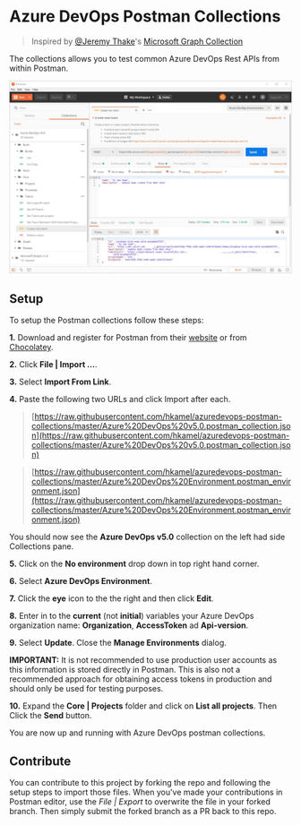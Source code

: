 # Azure DevOps Postman Collections

> Inspired by [@Jeremy Thake](https://github.com/jthake-msft)'s [Microsoft Graph Collection](https://github.com/microsoftgraph/microsoftgraph-postman-collections/blob/master/README.md)

The collections allows you to test common Azure DevOps Rest APIs from within Postman.

![Image of Postman](./images/azuredevops-postman.jpg)

## Setup

To setup the Postman collections follow these steps:

**1.** Download and register for Postman from their [website](https://www.getpostman.com/) or from [Chocolatey](https://chocolatey.org/packages/postman).

**2.** Click **File | Import ...**.

**3.** Select **Import From Link**.

**4.** Paste the following two URLs and click Import after each.

> [https://raw.githubusercontent.com/hkamel/azuredevops-postman-collections/master/Azure%20DevOps%20v5.0.postman_collection.json](https://raw.githubusercontent.com/hkamel/azuredevops-postman-collections/master/Azure%20DevOps%20v5.0.postman_collection.json)

> [https://raw.githubusercontent.com/hkamel/azuredevops-postman-collections/master/Azure%20DevOps%20Environment.postman_environment.json](https://raw.githubusercontent.com/hkamel/azuredevops-postman-collections/master/Azure%20DevOps%20Environment.postman_environment.json)

You should now see the **Azure DevOps v5.0** collection on the left had side Collections pane.

**5.** Click on the **No environment** drop down in top right hand corner.

**6.** Select **Azure DevOps Environment**.

**7.** Click the **eye** icon to the the right and then click **Edit**.

**8.** Enter in to the **current** (not **initial**) variables your Azure DevOps organization name: **Organization**, **AccessToken** ad **Api-version**. 

**9.** Select **Update**. Close the **Manage Environments** dialog. 

**IMPORTANT:** It is not recommended to use production user accounts as this information is stored directly in Postman. This is also not a recommended approach for obtaining access tokens in production and should only be used for testing purposes.

**10.** Expand the **Core | Projects** folder and click on **List all projects**. Then Click the **Send** button.

You are now up and running with Azure DevOps postman collections.


## Contribute

You can contribute to this project by forking the repo and following the setup steps to import those files. When you've made your contributions in Postman editor, use the *File | Export* to overwrite the file in your forked branch. Then simply submit the forked branch as a PR back to this repo.
